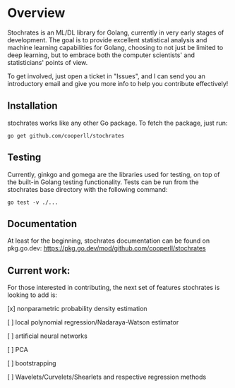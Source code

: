# Overview

Stochrates is an ML/DL library for Golang, currently in very early stages of development. The goal is to provide excellent statistical analysis and machine learning capabilities for Golang, choosing to not just be limited to deep learning, but to embrace both the computer scientists' and statisticians' points of view.

To get involved, just open a ticket in "Issues", and I can send you an introductory email and give you more info to help you contribute effectively!

## Installation

stochrates works like any other Go package. To fetch the package, just run:

 ` go get github.com/cooperll/stochrates `


## Testing

Currently, ginkgo and gomega are the libraries used for testing, on top of the built-in Golang testing functionality. Tests can be run from the stochrates base directory with the following command:

 ` go test -v ./... `

 ## Documentation

At least for the beginning, stochrates documentation can be found on pkg.go.dev: https://pkg.go.dev/mod/github.com/cooperll/stochrates

## Current work:

For those interested in contributing, the next set of features stochrates is looking to add is:

[x] nonparametric probability density estimation

[ ] local polynomial regression/Nadaraya-Watson estimator

[ ] artificial neural networks

[ ] PCA

[ ] bootstrapping

[ ] Wavelets/Curvelets/Shearlets and respective regression methods


